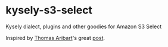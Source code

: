 # kysely-s3-select
Kysely dialect, plugins and other goodies for Amazon S3 Select

Inspired by [Thomas Aribart](https://github.com/ThomasAribart)'s great [post](https://dev.to/kumo/type-safe-s3-select-queries-with-kysely-4ge0).